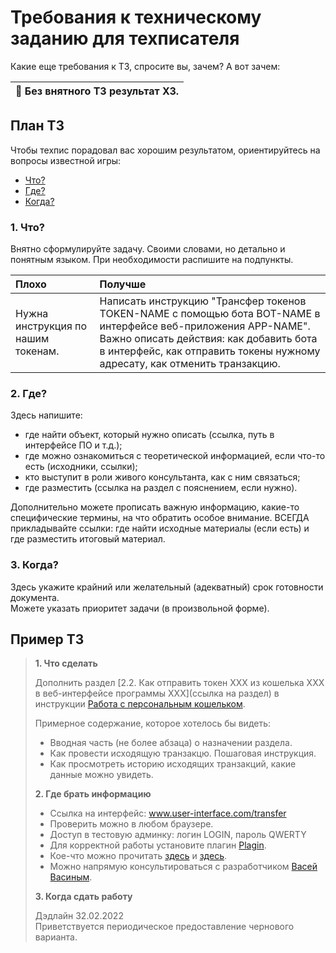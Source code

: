 # Требования к техническому заданию для техписателя

Какие еще требования к ТЗ, спросите вы, зачем? А вот зачем:

| 🔴 Без внятного ТЗ результат ХЗ.|
|---|
  
## План ТЗ
Чтобы техпис порадовал вас хорошим результатом, ориентируйтесь на вопросы известной игры:
- [Что?](#1-что)
- [Где?](#2-где)
- [Когда?](#3-когда)

### 1. Что?
Внятно сформулируйте задачу. Своими словами, но детально и понятным языком. При необходимости распишите на подпункты.

| Плохо| Получше|
|:---|:---|
| Нужна инструкция по нашим токенам.| Написать инструкцию "Трансфер токенов TOKEN-NAME с помощью бота BOT-NAME в интерфейсе веб-приложения APP-NAME". Важно описать действия: как добавить бота в интерфейс, как отправить токены нужному адресату, как отменить транзакцию.|

### 2. Где?
Здесь напишите:
- где найти объект, который нужно описать (ссылка, путь в интерфейсе ПО и т.д.);
- где можно ознакомиться с теоретической информацией, если что-то есть (исходники, ссылки);
- кто выступит в роли живого консультанта, как с ним связаться;
- где разместить (ссылка на раздел с пояснением, если нужно).

Дополнительно можете прописать важную информацию, какие-то специфические термины, на что обратить особое внимание.
ВСЕГДА прикладывайте ссылки: где найти исходные материалы (если есть) и где разместить итоговый материал.

### 3. Когда?
Здесь укажите крайний или желательный (адекватный) срок готовности документа.   
Можете указать приоритет задачи (в произвольной форме).

## Пример ТЗ

> **1. Что сделать**  
> 
> Дополнить раздел [2.2. Как отправить токен ХХХ из кошелька ХХХ в веб-интерфейсе программы ХХХ](ссылка на раздел) в инструкции [Работа с персональным кошельком](ссылка).
> 
> Примерное содержание, которое хотелось бы видеть:
> - Вводная часть (не более абзаца) о назначении раздела.
> - Как провести исходящую транзакцю. Пошаговая инструкция.
> - Как просмотреть историю исходящих транзакций, какие данные можно увидеть.
> 
> **2. Где брать информацию**
> 
> - Ссылка на интерфейс: www.user-interface.com/transfer
> - Проверить можно в любом браузере.
> - Доступ в тестовую админку: логин LOGIN, пароль QWERTY
> - Для корректной работы установите плагин [Plagin](ссылка-на-плагин).
> - Кое-что можно прочитать [здесь](ссылка) и [здесь](ссылка).
> - Можно напрямую консультироваться с разработчиком [Васей Васиным](ссылка-на-контакт).
> 
> **3. Когда сдать работу**
> 
> Дэдлайн 32.02.2022  
> Приветствуется периодическое предоставление чернового варианта.
